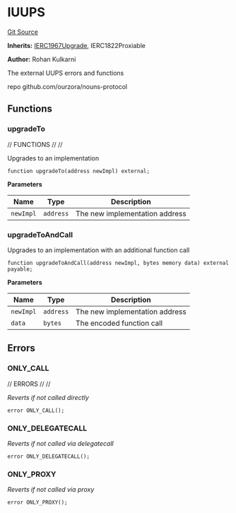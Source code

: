 # IUUPS
[Git Source](https://github.com/daokitchen/nouns-stream/blob/c3b52a7ea0bf77a05c09aab9730867448a5dfdc7/src/proxy/interfaces/IUUPS.sol)

**Inherits:**
[IERC1967Upgrade](/src/proxy/interfaces/IERC1967Upgrade.sol/contract.IERC1967Upgrade.md), IERC1822Proxiable

**Author:**
Rohan Kulkarni

The external UUPS errors and functions

repo github.com/ourzora/nouns-protocol


## Functions
### upgradeTo

//
FUNCTIONS                      //
//

Upgrades to an implementation


```solidity
function upgradeTo(address newImpl) external;
```
**Parameters**

|Name|Type|Description|
|----|----|-----------|
|`newImpl`|`address`|The new implementation address|


### upgradeToAndCall

Upgrades to an implementation with an additional function call


```solidity
function upgradeToAndCall(address newImpl, bytes memory data) external payable;
```
**Parameters**

|Name|Type|Description|
|----|----|-----------|
|`newImpl`|`address`|The new implementation address|
|`data`|`bytes`|The encoded function call|


## Errors
### ONLY_CALL
//
ERRORS                        //
//

*Reverts if not called directly*


```solidity
error ONLY_CALL();
```

### ONLY_DELEGATECALL
*Reverts if not called via delegatecall*


```solidity
error ONLY_DELEGATECALL();
```

### ONLY_PROXY
*Reverts if not called via proxy*


```solidity
error ONLY_PROXY();
```

